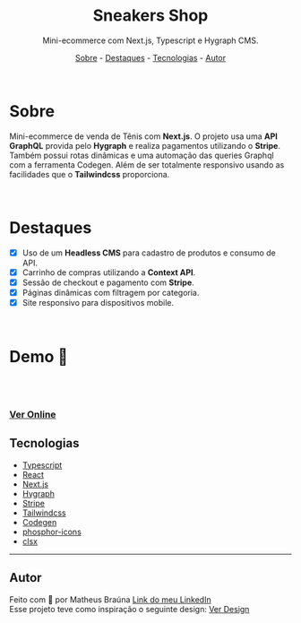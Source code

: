 <div align="center">
<h1>Sneakers Shop</h1>
</div>

<p align="center">
Mini-ecommerce com Next.js, Typescript e Hygraph CMS.
</p>

<p align="center">
<a href="#sobre">Sobre</a> -
<a href="#destaques">Destaques</a> -
<a href="#tecnologias">Tecnologias</a> -
<a href="#autor">Autor</a>
</p>

<br>

# Sobre

<p>Mini-ecommerce de venda de Tênis com <strong>Next.js</strong>. O projeto usa uma <strong>API GraphQL</strong> provida pelo <strong>Hygraph</strong> e realiza pagamentos utilizando o <strong>Stripe</strong>. Também possui rotas dinâmicas e uma automação das queries Graphql com a ferramenta Codegen. Além de ser totalmente responsivo usando as facilidades que o <strong>Tailwindcss</strong> proporciona.</p>

<br>

# Destaques

- [x]  Uso de um <strong>Headless CMS</strong> para cadastro de produtos e consumo de API.
- [x]  Carrinho de compras utilizando a <strong>Context API</strong>.
- [x]  Sessão de checkout e pagamento com <strong>Stripe</strong>.
- [x]  Páginas dinâmicas com filtragem por categoria.
- [x]  Site responsivo para dispositivos mobile.

<br>

# Demo 🎥
<div>
  <img src="https://user-images.githubusercontent.com/91563670/209858557-4d28ff90-f89d-4441-a4b7-c43cf3de79c7.gif" alt=""/>
  <img align="top" src="https://user-images.githubusercontent.com/91563670/209858071-8b52af57-3c6a-460b-9c8e-648f583b6595.gif" alt=""/>
</div>
<img src="https://user-images.githubusercontent.com/91563670/209857270-cb9ce99b-24b0-4104-8da1-027d632a97ec.png" alt=""/>
<img src="https://user-images.githubusercontent.com/91563670/209857272-9861e688-f588-4930-9dc3-50860e9e0337.png" alt=""/>
<img src="https://user-images.githubusercontent.com/91563670/209857273-a75df187-789a-4110-b460-b7d0507249a4.png" alt=""/>
<img src="https://user-images.githubusercontent.com/91563670/209857277-4d20cbed-7549-44ef-919c-dc137b5a1e0c.png" alt=""/>
<img src="https://user-images.githubusercontent.com/91563670/209857284-f6aca9ea-db0d-4afc-8b82-9b11df085253.png" alt=""/>
<img src="https://user-images.githubusercontent.com/91563670/209857288-de0f765b-d4b8-468c-b4a6-fc776d723523.png" alt=""/>
<img src="https://user-images.githubusercontent.com/91563670/209857289-3593a495-0499-46d3-95d1-dbcd28e2983a.png" alt=""/>
<img src="https://user-images.githubusercontent.com/91563670/209857291-830b2ce4-3698-4f73-b273-59d5cc585e68.png" alt=""/>

<br>

### [Ver Online](https://sneakers-shop-dep.vercel.app/)

## Tecnologias

- [Typescript](https://www.typescriptlang.org/)
- [React](https://pt-br.reactjs.org/)
- [Next.js](https://pt-br.reactjs.org/)
- [Hygraph](https://hygraph.com)
- [Stripe](https://stripe.com/br)
- [Tailwindcss](https://tailwindcss.com/)
- [Codegen](https://the-guild.dev/graphql/codegen)
- [phosphor-icons](https://phosphoricons.com/)
- [clsx](https://github.com/lukeed/clsx)

---

## Autor

Feito com 💜 por Matheus Braúna [Link do meu LinkedIn](https://www.linkedin.com/in/matheus-brauna)
<br>
Esse projeto teve como inspiração o seguinte design: [Ver Design](https://www.figma.com/community/file/1174991064846174507)
